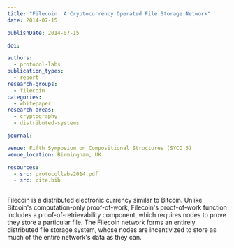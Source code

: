 ```yaml
---
title: "Filecoin: A Cryptocurrency Operated File Storage Network"
date: 2014-07-15

publishDate: 2014-07-15

doi:

authors:
  - protocol-labs
publication_types:
  - report
research-groups:
  - filecoin
categories:
  - whitepaper
research-areas:
  - cryptography
  - distributed-systems

journal:

venue: Fifth Symposium on Compositional Structures (SYCO 5)
venue_location: Birmingham, UK.

resources:
  - src: protocollabs2014.pdf
  - src: cite.bib
---
```

Filecoin is a distributed electronic currency similar to Bitcoin. Unlike Bitcoin's computation-only proof-of-work, Filecoin's proof-of-work function includes a proof-of-retrievability component, which requires nodes to prove they store a particular file. The Filecoin network forms an entirely distributed file storage system, whose nodes are incentivized to store as much of the entire network's data as they can.
